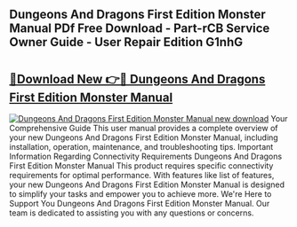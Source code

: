 ## Dungeons And Dragons First Edition Monster Manual PDf Free Download - Part-rCB Service Owner Guide - User Repair Edition G1nhG

# <h2><a href="http://bc84797.oget.top/?id=Dungeons+And+Dragons+First+Edition+Monster+Manual">🔗Download New 👉🔴 Dungeons And Dragons First Edition Monster Manual</a></h2>

[![Dungeons And Dragons First Edition Monster Manual new download](https://i.imgur.com/5g1atiW.png)](http://bc84797.oget.top/?id=Dungeons+And+Dragons+First+Edition+Monster+Manual)
Your Comprehensive Guide This user manual provides a complete overview of your new Dungeons And Dragons First Edition Monster Manual, including installation, operation, maintenance, and troubleshooting tips. Important Information Regarding Connectivity Requirements Dungeons And Dragons First Edition Monster Manual This product requires specific connectivity requirements for optimal performance. With features like list of features, your new Dungeons And Dragons First Edition Monster Manual is designed to simplify your tasks and empower you to achieve more. We're Here to Support You Dungeons And Dragons First Edition Monster Manual. Our team is dedicated to assisting you with any questions or concerns.
